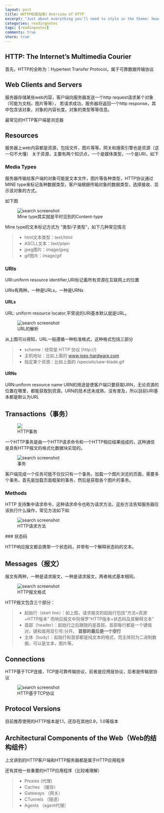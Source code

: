 ```yaml
---
layout: post
title: 《HTTP权威指南》Overview of HTTP
excerpt: "Just about everything you'll need to style in the theme: headings, paragraphs, blockquotes, tables, code blocks, and more."
categories: readingnotes
tags: [readingnotes]
comments: true
share: true
---
```


## HTTP: The Internet’s Multimedia Courier

首先，HTTP的全称为：Hypertext Transfer Protocol。属于可靠数据传输协议

## Web Clients and Servers

服务器存储某些web内容，客户端向服务器发送一个http request请求某个对象（可能为文档，图片等等），
若请求成功，服务器将返回一个http response，其中包含该对象，对象的内容长度，对象的类型等等信息。

最常见的HTTP客户端是浏览器

## Resources

服务器上web内容都是资源，包括文件，图片等等。网关和搜索引擎也是资源（这一句不大懂）
关于资源，主要有两个知识点，一个是媒体类型，一个是URI，如下

### Media Types

服务器传输给客户端的对象可能是文本文件，图片等各种类型，HTTP协议通过MINE type来标记各种数据类型，客户端根据传输对象的数据类型，选择接收、显示该对象的方式。

如下图
<figure>
  <img src="{{ site.url }}/images/http_overview01.jpg" alt="search screenshot">
  <figcaption>Mine type其实就是平时见到的Content-type</figcaption>
</figure>

Mine type的文本标记方式为 “类型/子类型”，如下几种常见情况

> *  html文本类型：text/html
> *  ASCLL文本：text/plain
> *  jpeg图片：image/jpeg
> *  gif图片：image/gif


### URIs

URI:uniform resource identifier,URI标记着所有资源在互联网上的位置

URIs有两种，一种是URLs，一种是URNs

#### URLs

URL: uniform resource locator,平常说的URI基本默认就是URL。



<figure>
  <img src="{{ site.url }}/images/httpoverview02.jpg" alt="search screenshot">
  <figcaption>URL的解析</figcaption>
</figure>



从上图可以得知，URL一般遵循一种标准格式，这种格式包括三部分

> *  scheme：经常是 HTTP 协议 (http://)
> *  主机地址：比如上面的 www.joes-hardware.com
> *  指定某个资源：比如上面的 /specials/saw-blade.gif

#### URNs

URN:uniform resource name URN的用途是使客户端只要获取URN，无论资源的位置在哪里，都能获取到资源。URN的技术还未成熟，没有普及，所以目前URI基本都是默认为URL

## Transactions（事务）

<figure>
  <img src="{{ site.url }}/images/httpoverview03.jpg alt="search screenshot">
  <figcaption>HTTP事务</figcaption>
</figure>

一个HTTP事务是由一个HTTP请求命令和一个HTTP相应结果组成的，这种通信是具有HTTP报文的格式化数据块实现的。


<figure>
  <img src="{{ site.url }}/images/httpoverview03.jpg" alt="search screenshot">
  <figcaption>事务</figcaption>
</figure>

客户端完成一个任务可能不仅仅只有一个事务。加载一个图片浏览的页面，需要多个事务，首先是加载页面框架的事务，然后是获取各个图片的事务。

### Methods 

HTTP 支持集中请求命令，这种请求命令也称为请求方法，这些方法告知服务器应该执行什么操作，常见方法如下如

<figure>
  <img src="{{ site.url }}/images/httpoverview04.jpg" alt="search screenshot">
  <figcaption>HTTP请求方法</figcaption>
</figure>
### 状态码

HTTP响应报文都会携带一个状态码，并带有一个解释状态码的文本。

## Messages（报文）

报文有两种，一种是请求报文，一种是请求报文，两者格式基本相同。


<figure>
  <img src="{{ site.url }}/images/httpoverview05.jpg" alt="search screenshot">
  <figcaption>HTTP报文格式</figcaption>
</figure>

HTTP报文包含三个部分：

> *  起始行（start line）：如上图，请求报文的起始行包括“方法+资源+HTTP版本”
    而响应报文中则保罗“HTTP版本+状态码及其解释文本”
> *  首部（header）：起始行之后跟随的是首部，首部每行都是一个键值对，键和值用双引号:分开。
      **首部的最后是一个空行**
> *  主体（body）：起始行和首部都是纯文本的格式，而主体则为二进制数据，可以是文本，图片等。


## Connections

HTTP基于TCP连接，TCP是可靠传输协议，前者是应用层协议，后者是传输层协议

<figure>
  <img src="{{ site.url }}/images/httpoverview07.jpg" alt="search screenshot">
  <figcaption>HTTP基于TCP协议</figcaption>
</figure>

## Protocol Versions

目前推荐使用的HTTP版本是1.1，还存在其他0.9，1.0等版本

## Architectural Components of the Web（Web的结构组件）

上文讲到的HTTP客户端和HTTP服务器都是属于HTTP应用程序

还有其他一些重要的HTTP应用程序（比较难理解）

> *  Proxies (代理)
> *  Caches （缓存）
> *  Gateways （网关）
> *  CTunnels （隧道）
> *  Agents （agent代理）

